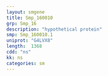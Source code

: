 ```yaml
---
layout: smgene
title: Smp_160010
grp: Smp_16
description: "hypothetical protein"
smp: Smp_160010.1
uniprot: "G4LVX8"
length:  1368
cdd: "ns"
kk: ns
categories: sm
---
```

